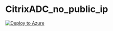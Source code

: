 # CitrixADC_no_public_ip

[![Deploy to Azure](https://aka.ms/deploytoazurebutton)](https://portal.azure.com/#create/Microsoft.Template/uri/https%3A%2F%2Fraw.githubusercontent.com%2Fctahok%2FCitrixADC_no_pub_ip%2F0589e74ea65e776dfedd63eccc408fe3388ba573%2FModified_3NIC_Citrix_ADC.json)
